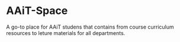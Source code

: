 # AAiT-Space
A go-to place for AAiT studens that contains from course curriculum resources to leture materials for all departments.
